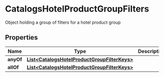 

# CatalogsHotelProductGroupFilters

Object holding a group of filters for a hotel product group

## Properties

| Name | Type | Description | Notes |
|------------ | ------------- | ------------- | -------------|
|**anyOf** | [**List&lt;CatalogsHotelProductGroupFilterKeys&gt;**](CatalogsHotelProductGroupFilterKeys.md) |  |  |
|**allOf** | [**List&lt;CatalogsHotelProductGroupFilterKeys&gt;**](CatalogsHotelProductGroupFilterKeys.md) |  |  |



